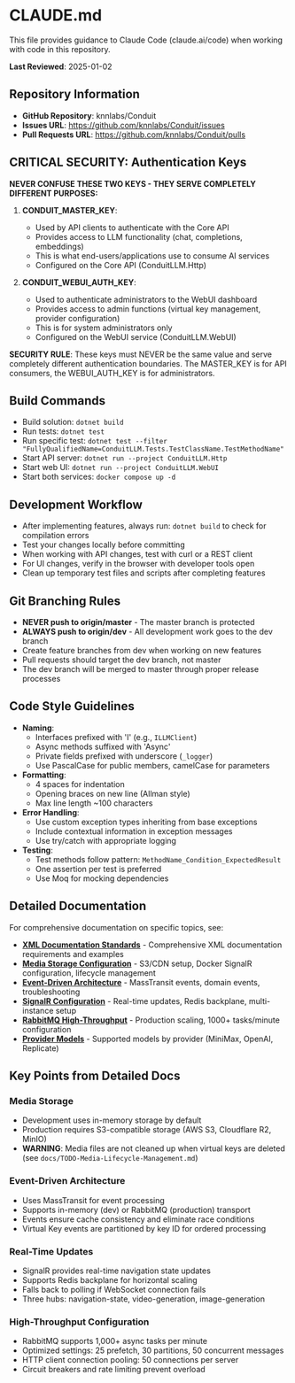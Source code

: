 # CLAUDE.md

This file provides guidance to Claude Code (claude.ai/code) when working with code in this repository.

**Last Reviewed**: 2025-01-02

## Repository Information
- **GitHub Repository**: knnlabs/Conduit
- **Issues URL**: https://github.com/knnlabs/Conduit/issues
- **Pull Requests URL**: https://github.com/knnlabs/Conduit/pulls

## CRITICAL SECURITY: Authentication Keys
**NEVER CONFUSE THESE TWO KEYS - THEY SERVE COMPLETELY DIFFERENT PURPOSES:**

1. **CONDUIT_MASTER_KEY**: 
   - Used by API clients to authenticate with the Core API
   - Provides access to LLM functionality (chat, completions, embeddings)
   - This is what end-users/applications use to consume AI services
   - Configured on the Core API (ConduitLLM.Http)

2. **CONDUIT_WEBUI_AUTH_KEY**:
   - Used to authenticate administrators to the WebUI dashboard
   - Provides access to admin functions (virtual key management, provider configuration)
   - This is for system administrators only
   - Configured on the WebUI service (ConduitLLM.WebUI)

**SECURITY RULE**: These keys must NEVER be the same value and serve completely different authentication boundaries. The MASTER_KEY is for API consumers, the WEBUI_AUTH_KEY is for administrators.

## Build Commands
- Build solution: `dotnet build`
- Run tests: `dotnet test`
- Run specific test: `dotnet test --filter "FullyQualifiedName=ConduitLLM.Tests.TestClassName.TestMethodName"`
- Start API server: `dotnet run --project ConduitLLM.Http`
- Start web UI: `dotnet run --project ConduitLLM.WebUI`
- Start both services: `docker compose up -d`

## Development Workflow
- After implementing features, always run: `dotnet build` to check for compilation errors
- Test your changes locally before committing
- When working with API changes, test with curl or a REST client
- For UI changes, verify in the browser with developer tools open
- Clean up temporary test files and scripts after completing features

## Git Branching Rules
- **NEVER push to origin/master** - The master branch is protected
- **ALWAYS push to origin/dev** - All development work goes to the dev branch
- Create feature branches from dev when working on new features
- Pull requests should target the dev branch, not master
- The dev branch will be merged to master through proper release processes

## Code Style Guidelines
- **Naming**: 
  - Interfaces prefixed with 'I' (e.g., `ILLMClient`)
  - Async methods suffixed with 'Async'
  - Private fields prefixed with underscore (`_logger`)
  - Use PascalCase for public members, camelCase for parameters
- **Formatting**:
  - 4 spaces for indentation
  - Opening braces on new line (Allman style)
  - Max line length ~100 characters
- **Error Handling**:
  - Use custom exception types inheriting from base exceptions
  - Include contextual information in exception messages
  - Use try/catch with appropriate logging
- **Testing**:
  - Test methods follow pattern: `MethodName_Condition_ExpectedResult`
  - One assertion per test is preferred
  - Use Moq for mocking dependencies

## Detailed Documentation

For comprehensive documentation on specific topics, see:

- **[XML Documentation Standards](docs/claude/xml-documentation-standards.md)** - Comprehensive XML documentation requirements and examples
- **[Media Storage Configuration](docs/claude/media-storage-configuration.md)** - S3/CDN setup, Docker SignalR configuration, lifecycle management
- **[Event-Driven Architecture](docs/claude/event-driven-architecture.md)** - MassTransit events, domain events, troubleshooting
- **[SignalR Configuration](docs/claude/signalr-configuration.md)** - Real-time updates, Redis backplane, multi-instance setup
- **[RabbitMQ High-Throughput](docs/claude/rabbitmq-high-throughput.md)** - Production scaling, 1000+ tasks/minute configuration
- **[Provider Models](docs/claude/provider-models.md)** - Supported models by provider (MiniMax, OpenAI, Replicate)

## Key Points from Detailed Docs

### Media Storage
- Development uses in-memory storage by default
- Production requires S3-compatible storage (AWS S3, Cloudflare R2, MinIO)
- **WARNING**: Media files are not cleaned up when virtual keys are deleted (see `docs/TODO-Media-Lifecycle-Management.md`)

### Event-Driven Architecture
- Uses MassTransit for event processing
- Supports in-memory (dev) or RabbitMQ (production) transport
- Events ensure cache consistency and eliminate race conditions
- Virtual Key events are partitioned by key ID for ordered processing

### Real-Time Updates
- SignalR provides real-time navigation state updates
- Supports Redis backplane for horizontal scaling
- Falls back to polling if WebSocket connection fails
- Three hubs: navigation-state, video-generation, image-generation

### High-Throughput Configuration
- RabbitMQ supports 1,000+ async tasks per minute
- Optimized settings: 25 prefetch, 30 partitions, 50 concurrent messages
- HTTP client connection pooling: 50 connections per server
- Circuit breakers and rate limiting prevent overload